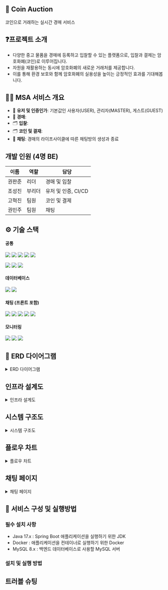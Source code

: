 ## 🙌 Coin Auction
코인으로 거래하는 실시간 경매 서비스


## ❓프로젝트 소개
- 다양한 중고 물품을 경매에 등록하고 입찰할 수 있는 플랫폼으로, 입찰과 결제는 암호화폐(코인)로 이루어집니다.
- 자원을 재활용하는 동시에 암호화폐의 새로운 거래처를 제공합니다.
- 이를 통해 환경 보호와 함께 암호화폐의 실용성을 높이는 긍정적인 효과를 기대해봅니다.


## 🙋‍♀️ MSA 서비스 개요
- 🔐 **유저 및 인증인가**: 기본값인 사용자(USER), 관리자(MASTER), 게스트(GUEST)
- 🔐 **경매**: 
- 🗂️ **입찰**: 
- 🗂️ **코인 및 결재**: 
- 🏪 **채팅**: 경매의 라이프사이클에 따른 채팅방의 생성과 종료


## 개발 인원 (4명 BE)
| 이름 | 역할 | 담당 |
| --- | --- | --- |
| 권판준 | 리더 | 경매 및 입찰 |
| 조성진 | 부리더 | 유저 및 인증, CI/CD |
| 고혁진 | 팀원 | 코인 및 결제 |
| 권민주 | 팀원 | 채팅 |


## ⚙ 기술 스택
#### 공통
<img src="https://img.shields.io/badge/Java-007396?style=for-the-badge&logo=Java&logoColor=white">
<img src="https://img.shields.io/badge/Spring-6DB33F?style=for-the-badge&logo=Spring&logoColor=white"> 
<img src="https://img.shields.io/badge/Spring Boot-6DB33F?style=for-the-badge&logo=springboot&logoColor=white">
<img src="https://img.shields.io/badge/Spring Security-6DB33F?style=for-the-badge&logo=Spring Security&logoColor=white">
<img src="https://img.shields.io/badge/Spring Cloud-6DB33F?style=for-the-badge&logo=Spring cloud&logoColor=white">

<img src="https://img.shields.io/badge/Hibernate-59666C?style=for-the-
badge&logo=Hibernate&logoColor=white">
<img src="https://img.shields.io/badge/docker-%230db7ed.svg?style=for-the-badge&logo=docker&logoColor=white">
<img src="https://img.shields.io/badge/RabbitMQ-FF6600?style=for-the-badge&logo=RabbitMQ&logoColor=white"> 

#### 데이터베이스
<img src="https://img.shields.io/badge/MySQL-4479A1?style=for-the-badge&logo=MySQL&logoColor=white">
<img src="https://img.shields.io/badge/Redis-FF4438?style=for-the-badge&logo=Redis&logoColor=white">

#### 채팅 (프론트 포함)
<img src="https://img.shields.io/badge/AmazonS3-569A31?style=for-the-badge&logo=AmazonS3&logoColor=white"> 
<img src="https://img.shields.io/badge/websocket-569A31?style=for-the-badge&logo=websocket&logoColor=white"> 
<img src="https://img.shields.io/badge/STOMP-569A31?style=for-the-badge&logo=STOMP&logoColor=white"> 

<img src="https://img.shields.io/badge/JavaScript-F7DF1E?style=for-the-badge&logo=JavaScript&logoColor=white">
<img src="https://img.shields.io/badge/Thymeleaf-005F0F?style=for-the-badge&logo=Thymeleaf&logoColor=white">

#### 모니터링
<img src="https://img.shields.io/badge/Prometheus-E6522C?style=for-the-badge&logo=Prometheus&logoColor=white"> 
<img src="https://img.shields.io/badge/Grafana-F46800?style=for-the-badge&logo=Grafana&logoColor=white"> 
<img src="https://img.shields.io/badge/Zipkin-FF6600?style=for-the-badge&logo=Zipkin&logoColor=white"> 


## 📄 ERD 다이어그램
<details>
  <summary>ERD 다이어그램</summary>
  ![image](https://github.com/user-attachments/assets/a7eb1675-6e82-42b1-8f7f-a0efeeb79fe4)
</details>


## 인프라 설계도
<details>
  <summary>인프라 설계도</summary>
  ![image](https://github.com/user-attachments/assets/851e4310-4a6b-41ca-8fa2-33fb077615a7)
</details>


## 시스템 구조도
<details>
  <summary>시스템 구조도 </summary>
  ![image](https://github.com/user-attachments/assets/51e64d48-6ebf-4e35-8f7f-11e316465992)
</details>


## 플로우 차트
<details>
  <summary>플로우 차트 </summary>
  ![image](https://github.com/user-attachments/assets/b44d4bdf-69d2-46bc-8058-a21beecba248)
  ![image](https://github.com/user-attachments/assets/da507196-653a-4969-8cae-ea5a83887cbb)
</details>


## 채팅 페이지
<details>
  <summary>채팅 페이지 </summary>
  ![image](https://github.com/user-attachments/assets/433d339c-426f-49c8-8bb5-ccc7a6d55415)
</details>



## 📄 서비스 구성 및 실행방법

### 필수 설치 사항
- Java 17.x : Spring Boot 애플리케이션을 실행하기 위한 JDK
- Docker : 애플리케이션을 컨테이너로 실행하기 위한 Docker
- MySQL 8.x : 백엔드 데이터베이스로 사용할 MySQL 서버

### 설치 및 실행 방법



## 트러블 슈팅

